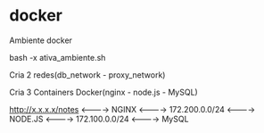 # docker
Ambiente docker

bash -x ativa_ambiente.sh

Cria 2 redes(db_network - proxy_network)

Cria 3 Containers Docker(nginx - node.js - MySQL)

http://x.x.x.x/notes  <---->  NGINX  <---->  172.200.0.0/24  <---->  NODE.JS  <---->  172.100.0.0/24  <---->  MySQL
